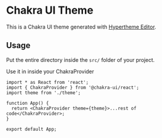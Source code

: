 # Chakra UI Theme

This is a Chakra UI theme generated with [Hypertheme Editor](https://hyperthe.me).

## Usage

Put the entire directory inside the `src/` folder of your project.

Use it in inside your ChakraProvider

```tsx
import * as React from 'react';
import { ChakraProvider } from '@chakra-ui/react';
import theme from './theme';

function App() {
  return <ChakraProvider theme={theme}>...rest of code</ChakraProvider>;
}

export default App;
```
